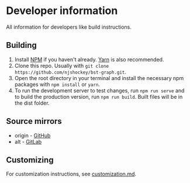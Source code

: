# Developer information
All information for developers like build instructions.

## Building

1. Install [NPM](https://docs.npmjs.com/downloading-and-installing-node-js-and-npm) if you haven't already. [Yarn](https://yarnpkg.com/getting-started/install) is also recommended.
2. Clone this repo. Usually with `git clone https://github.com/njshockey/bst-graph.git`.
3. Open the root directory in your terminal and install the necessary npm packages with `npm install` or `yarn`.
4. To run the development server to test changes, run `npm run serve` and to build the production version, run `npm run build`. Built files will be in the dist folder.

## Source mirrors
- origin - [GitHub](https://github.com/njshockey/bst-graph)
- alt - [GitLab](https://gitlab.com/njshockey/bst-graph)

## Customizing
For customization instructions, see [customization.md](customization.md).